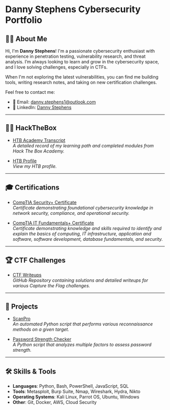 # Danny Stephens Cybersecurity Portfolio 

## 🧑‍💻 About Me

Hi, I'm **Danny Stephens**! I'm a passionate cybersecurity enthusiast with experience in penetration testing, vulnerability research, and threat analysis. I’m always looking to learn and grow in the cybersecurity space, and I love solving challenges, especially in CTFs.  

When I'm not exploring the latest vulnerabilities, you can find me building tools, writing research notes, and taking on new certification challenges.

Feel free to contact me:
- 📧 Email: [danny.stephens1@outlook.com](mailto:danny.stephens1@outlook.com)
- 💼 LinkedIn: [Danny Stephens](https://www.linkedin.com/in/danny-stephens-16870b300/)
 
---

## 👨‍💻 HackTheBox

- [HTB Academy Transcript](./HTB%20Academy%20Student%20Transcript%20%281%29.pdf)  
  _A detailed record of my learning path and completed modules from Hack The Box Academy._
  
- [HTB Profile](https://app.hackthebox.com/users/1937417)  
  _View my HTB profile._

---

## 🎓 Certifications

- [CompTIA Security+ Certificate](https://www.credly.com/badges/b236507a-10df-436e-a24c-ee5e470c83a5/public_url)  
  _Certificate demonstrating foundational cybersecurity knowledge in network security, compliance, and operational security._

- [CompTIA IT Fundamentals+ Certificate](https://www.credly.com/badges/194fa377-3dfe-485e-bdd1-15c4b9d291fa/public_url)  
_Certificate demonstrating knowledge and skills required to identify and explain the basics of computing, IT infrastructure, application and software, software development, database fundamentals, and security._

---

## 🏆 CTF Challenges

- [CTF Writeups](https://github.com/DannyStephens/CTF-Writeups/tree/6bf63c17f18217af76279d40bf65b91b96d5ee85)  
  _GitHub Repository containing solutions and detailed writeups for various Capture the Flag challenges._    

---

## 🚀 Projects
- [ScanPro](https://github.com/DannyStephens/ScanPro)  
  _An automated Python script that performs various reconnaissance methods on a given target._

- [Password Strength Checker](https://github.com/DannyStephens/Password-Strength-Checker)  
  _A Python script that analyzes multiple factors to assess password strength._  
---

## 🛠️ Skills & Tools

- **Languages**: Python, Bash, PowerShell, JavaScript, SQL
- **Tools**: Metasploit, Burp Suite, Nmap, Wireshark, Hydra, Nikto
- **Operating Systems**: Kali Linux, Parrot OS, Ubuntu, Windows
- **Other**: Git, Docker, AWS, Cloud Security



